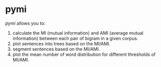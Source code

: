 # pymi
<em>pymi</em> allows you to:

1. calculate the MI (mutual information) and AMI (average mutual information) between each pair of bigram in a given corpus.
2. plot sentences into trees based on the MI/AMI.
3. segment sentences based on the MI/AMI.
4. plot the mean number of word distribution for different thresholds of MI/AMI.
